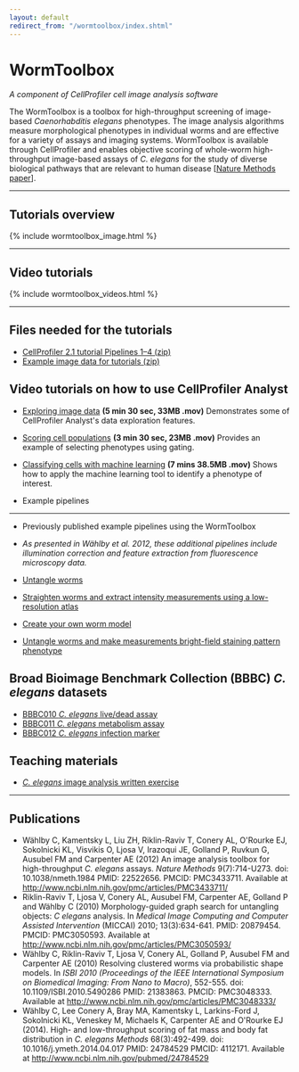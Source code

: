 ```yaml
---
layout: default
redirect_from: "/wormtoolbox/index.shtml"
---
```


WormToolbox
===========

*A component of CellProfiler cell image analysis software*

The WormToolbox is a toolbox for high-throughput screening of image-based *Caenorhabditis elegans* phenotypes. The image analysis algorithms measure morphological phenotypes in individual worms and are effective for a variety of assays and imaging systems. WormToolbox is available through CellProfiler and enables objective scoring of whole-worm high-throughput image-based assays of *C. elegans* for the study of diverse biological pathways that are relevant to human disease [[Nature Methods paper](http://www.ncbi.nlm.nih.gov/pmc/articles/PMC3433711/)].

* * * * *

Tutorials overview
------------------

{% include wormtoolbox_image.html %}

* * * * *

Video tutorials
---------------

{% include wormtoolbox_videos.html %}

* * * * *

Files needed for the tutorials
------------------------------

-   [CellProfiler 2.1 tutorial Pipelines 1–4 (zip)](http://d1zymp9ayga15t.cloudfront.net/worm_files/WormToolbox_tutorial_pipelines.zip)
-   [Example image data for tutorials (zip)](http://d1zymp9ayga15t.cloudfront.net/worm_files/Example_image_data.zip)

Video tutorials on how to use CellProfiler Analyst
--------------------------------------------------

-   [Exploring image data](http://d1zymp9ayga15t.cloudfront.net/content/movies/DemoExploringImageData.mov) **(5 min 30 sec, 33MB .mov)** Demonstrates some of CellProfiler Analyst's data exploration features.
-   [Scoring cell populations](http://d1zymp9ayga15t.cloudfront.net/content/movies/ScoringCellSubpopulations.mov) **(3 min 30 sec, 23MB .mov)** Provides an example of selecting phenotypes using gating.
-   [Classifying cells with machine learning](http://d1zymp9ayga15t.cloudfront.net/content/movies/ClassifierDemo2.mov) **(7 mins 38.5MB .mov)** Shows how to apply the machine learning tool to identify a phenotype of interest.

- Example pipelines
-----------------

- Previously published example pipelines using the WormToolbox

- *As presented in Wählby et al. 2012, these additional pipelines include illumination correction and feature extraction from fluorescence microscopy data.*

-   [Untangle worms](/examples/#untangle-worms)
-   [Straighten worms and extract intensity measurements using a low-resolution atlas](/examples/#straighten-worms-and-extract-intensity-measurements-using-a-low-resolution-atlas)
-   [Create your own worm model](/previous_examples/#create-your-own-worm-model)
-   [Untangle worms and make measurements bright-field staining pattern phenotype](/examples/#untangle-worms-and-make-measurements-bright-field-staining-pattern-phenotype)

Broad Bioimage Benchmark Collection (BBBC) *C. elegans* datasets
----------------------------------------------------------------

-   [BBBC010 *C. elegans* live/dead assay](http://www.broadinstitute.org/bbbc/BBBC010/)
-   [BBBC011 *C. elegans* metabolism assay](http://www.broadinstitute.org/bbbc/BBBC011/)
-   [BBBC012 *C. elegans* infection marker](http://www.broadinstitute.org/bbbc/BBBC012/)

Teaching materials
------------------

-   [*C. elegans* image analysis written exercise](../outreach.html)

* * * * *

Publications
------------

- Wählby C, Kamentsky L, Liu ZH, Riklin-Raviv T, Conery AL, O'Rourke EJ, Sokolnicki KL, Visvikis O, Ljosa V, Irazoqui JE, Golland P, Ruvkun G, Ausubel FM and Carpenter AE (2012) An image analysis toolbox for high-throughput *C. elegans* assays. *Nature Methods* 9(7):714-U273. doi: 10.1038/nmeth.1984 PMID: 22522656. PMCID: PMC3433711. Available at <http://www.ncbi.nlm.nih.gov/pmc/articles/PMC3433711/>
- Riklin-Raviv T, Ljosa V, Conery AL, Ausubel FM, Carpenter AE, Golland P and Wählby C (2010) Morphology-guided graph search for untangling objects: *C elegans* analysis. In *Medical Image Computing and Computer Assisted Intervention* (MICCAI) 2010; 13(3):634-641. PMID: 20879454. PMCID: PMC3050593. Available at <http://www.ncbi.nlm.nih.gov/pmc/articles/PMC3050593/>
- Wählby C, Riklin-Raviv T, Ljosa V, Conery AL, Golland P, Ausubel FM and Carpenter AE (2010) Resolving clustered worms via probabilistic shape models. In *ISBI 2010 (Proceedings of the IEEE International Symposium on Biomedical Imaging: From Nano to Macro)*, 552-555. doi: 10.1109/ISBI.2010.5490286 PMID: 21383863. PMCID: PMC3048333. Available at <http://www.ncbi.nlm.nih.gov/pmc/articles/PMC3048333/>
- Wählby C, Lee Conery A, Bray MA, Kamentsky L, Larkins-Ford J, Sokolnicki KL, Veneskey M, Michaels K, Carpenter AE and O'Rourke EJ (2014). High- and low-throughput scoring of fat mass and body fat distribution in *C. elegans* *Methods* 68(3):492-499. doi: 10.1016/j.ymeth.2014.04.017 PMID: 24784529 PMCID: 4112171. Available at <http://www.ncbi.nlm.nih.gov/pubmed/24784529>

<div class="bottom-margin"></div>
